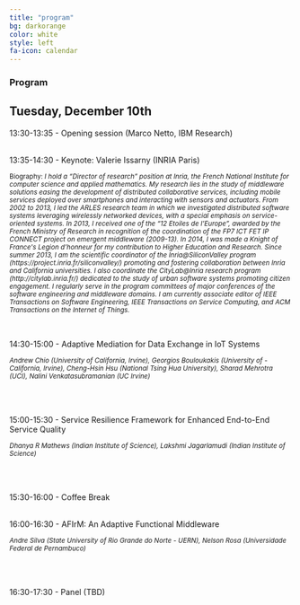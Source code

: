 ```yaml
---
title: "program"
bg: darkorange
color: white
style: left
fa-icon: calendar
---
```


<h3 id="papers">Program</h3>

<h2 id="papers">Tuesday, December 10th</h2>

13:30-13:35 - Opening session (Marco Netto, IBM Research)<br>
<br>

13:35-14:30 - Keynote: Valerie Issarny (INRIA Paris) <br>

<p><small> Biography: <i>I hold a “Director of research” position at Inria, the French National
Institute for computer science and applied mathematics. My research lies in the
study of middleware solutions easing the development of distributed
collaborative services, including mobile services deployed over smartphones and
interacting with sensors and actuators. From 2002 to 2013, I led the ARLES
research team in which we investigated distributed software systems leveraging
wirelessly networked devices, with a special emphasis on service-oriented
systems. In 2013, I received one of the “12 Etoiles de l’Europe”, awarded by the
French Ministry of Research in recognition of the coordination of the FP7 ICT
FET IP CONNECT project on emergent middleware (2009-13). In 2014, I was made
a Knight of France's Legion d’honneur for my contribution to Higher Education
and Research. Since summer 2013, I am the scientific coordinator of the
Inria@SiliconValley program (https://project.inria.fr/siliconvalley/) promoting
and fostering collaboration between Inria and California universities. I also
coordinate the CityLab@Inria research program (http://citylab.inria.fr/)
dedicated to the study of urban software systems promoting citizen engagement.
I regularly serve in the program committees of major conferences of the software
engineering and middleware domains. I am currently associate editor of IEEE
Transactions on Software Engineering, IEEE Transactions on Service Computing,
and ACM Transactions on the Internet of Things. </i></small></p>
<br>

14:30-15:00 -  Adaptive Mediation for Data Exchange in IoT Systems
<p><small><em>Andrew Chio (University of California, Irvine), Georgios Bouloukakis (University of - California, Irvine), Cheng-Hsin Hsu (National Tsing Hua University), Sharad Mehrotra (UCI), Nalini Venkatasubramanian (UC Irvine)</em></small></p><br>
<br>

15:00-15:30 - Service Resilience Framework for Enhanced End-to-End Service Quality
<p><small><em>Dhanya R Mathews (Indian Institute of Science), Lakshmi Jagarlamudi (Indian Institute of Science) </em></small></p><br>
<br>

15:30-16:00 - Coffee Break <br>
<br>

16:00-16:30 - AFIrM: An Adaptive Functional Middleware <br>
<p><small><em>Andre Silva (State University of Rio Grande do Norte - UERN), Nelson Rosa (Universidade Federal de Pernambuco)</em></small></p><br>
<br>

16:30-17:30 - Panel (TBD)
